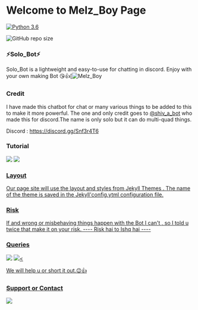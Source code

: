 # Welcome to Melz_Boy Page

[![Python 3.6](https://img.shields.io/badge/Python-3.6%20or%20newer-blue.svg)](https://www.python.org/downloads/release/python-360/)

![GitHub repo size](https://img.shields.io/github/repo-size/shivratna-dotcom/Solo_Bot)


### ⚡Solo_Bot⚡

Solo_Bot is a lightweight and easy-to-use for chatting
in discord. Enjoy with your own making Bot 😘👍[![Melz_Boy](https://telegra.ph/file/3c81adc3424bfd4e6b48e.jpg)

### Credit

I have made this chatbot for chat or many various things to be added to this 
to make it more powerful. The one and only credit
goes to [@shiv_a_bot](https://t.me/shiv_a_bot) who made this for discord.The
name is only solo but it can do multi-quad things.

Discord : https://discord.gg/Snf3r4T6



### Tutorial
<a href="https://youtu.be/vzMYnYpMmKE"><img src="https://img.shields.io/badge/logo=Youtube"></a>
<a href="https://youtu.be/vzMYnYpMmKE"><img src="https://img.shields.io/youtube/views/M2FQJq_sHp4?style=social">



### Layout
Our page site will use the layout and styles from
Jekyll Themes . The name of the theme is saved in the
Jekyll'config.ytml configuration file.


### Risk 

If and wrong or misbehaving things happen with the 
Bot I can't , so I told u twice that make it on your
risk.
         ---- Risk hai to Ishq hai ----


### Queries

<a href="https://discord.gg/Snf3r4T6"><img src="https://img.shields.io/badge/Join-Support%20Channel-red.svg?style=for-the-badge&logo=Discord"></a>
<a href="https://discord.gg/Snf3r4T6"><img src="https://img.shields.io/badge/Join-Support%20Server-blue.svg?style=for-the-badge&logo=Discord"><

 We will help u or short it out.😉👍



### Support or Contact

<a href="https://telegram.org/dlx"><img src="https://img.shields.io/badge/Join-Personal%20DM-red.svg?style=for-the-badge&logo=Telegram"></a>




